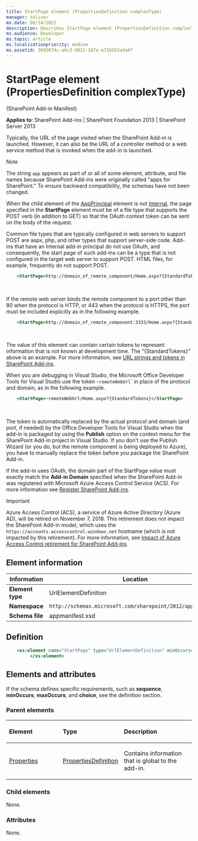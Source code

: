 ```yaml
---
title: StartPage element (PropertiesDefinition complexType)
manager: soliver
ms.date: 06/14/2022
description: Describes StartPage element (PropertiesDefinition complexType) and provides information on elements and attributes.
ms.audience: Developer
ms.topic: article
ms.localizationpriority: medium
ms.assetid: 3092674c-a6c3-9021-3d7e-e716562a4a4f
---
```


# StartPage element (PropertiesDefinition complexType)

(SharePoint Add-in Manifest)

**Applies to**: SharePoint Add-ins | SharePoint Foundation 2013 | SharePoint Server 2013

Typically, the URL of the page visited when the SharePoint Add-in is launched. However, it can also be the URL of a controller method or a web service method that is invoked when the add-in is launched.

> [!NOTE]
> The string `app` appears as part of or all of some element, attribute, and file names because SharePoint Add-ins were originally called "apps for SharePoint." To ensure backward compatibility, the schemas have not been changed.

When the child element of the [AppPrincipal](appprincipal-element-appdefinition-complextypesharepoint-add-in-manifest.md) element is not
[Internal](internal-element-appprincipaldefinition-complextypesharepoint-add-in-manifest.md), the page specified
in the **StartPage** element must be of a file type that supports the POST verb (in addition to GET) so that the OAuth context token can be sent on the body of the request.

Common file types that are typically configured in web servers to support POST are aspx, php, and other types that support server-side code. Add-ins that have an Internal add-in principal do not use OAuth, and consequently, the start page of such add-ins can be a type that is not configured in the target web server to support POST. HTML files, for example, frequently do not support POST.

```XML 
    <StartPage>http://domain_of_remote_component/Home.aspx?{StandardTokens}</StartPage>
```

<br/>

If the remote web server binds the remote component to a port other than 80 when the protocol is HTTP, or 443 when the protocol is HTTPS, the port must be included explicitly as in the following example.

```XML 
    <StartPage>http://domain_of_remote_component:3333/Home.aspx?{StandardTokens}</StartPage>
```

<br/>

The value of this element can contain certain tokens to represent information that is not known at development time. The "{StandardTokens}" above is an example. For more information, see [URL strings and tokens in SharePoint Add-ins](../sp-add-ins/url-strings-and-tokens-in-sharepoint-add-ins.md).

When you are debugging in Visual Studio, the Microsoft Office Developer Tools for Visual Studio use the token `~remoteWebUrl`</span>` in place of the protocol and domain, as in the following example.

```XML 
    <StartPage>~remoteWebUrl/Home.aspx?{StandardTokens}</StartPage>
```

<br/>

The token is automatically replaced by the actual protocol and domain (and port, if needed) by the Office Developer Tools for Visual Studio when the add-in is packaged by using the **Publish** option on the context menu for the SharePoint Add-in project in Visual Studio. If you don't use the Publish Wizard (or you do, but the remote component is being deployed to Azure), you have to manually replace the token before you package the SharePoint Add-in.

If the add-in uses OAuth, the domain part of the StartPage value must exactly match the **Add-in Domain** specified when the SharePoint Add-in was registered with Microsoft Azure Access Control Service (ACS). For more information see [Register SharePoint Add-ins](../sp-add-ins/register-sharepoint-add-ins.md).

> [!IMPORTANT]
> Azure Access Control (ACS), a service of Azure Active Directory (Azure AD), will be retired on November 7, 2018. This retirement does not impact the SharePoint Add-in model, which uses the `https://accounts.accesscontrol.windows.net` hostname (which is not impacted by this retirement). For more information, see [Impact of Azure Access Control retirement for SharePoint Add-ins](https://developer.microsoft.com/office/blogs/impact-of-azure-access-control-deprecation-for-sharepoint-add-ins).

## Element information

|Information|Location|
|---|---|
| **Element type**  | UrlElementDefinition |
| **Namespace**  | `http://schemas.microsoft.com/sharepoint/2012/app/manifest` |
| **Schema file**  | appmanifest.xsd |

## Definition

```XML 
    <xs:element name="StartPage" type="UrlElementDefinition" minOccurs="1" maxOccurs="1" >
         </xs:element>
```

## Elements and attributes

If the schema defines specific requirements, such as **sequence**, **minOccurs**, **maxOccurs**, and **choice**, see the definition section.

### Parent elements

<table>
<colgroup>
<col width="30%" />
<col width="30%" />
<col width="40%" />
</colgroup>
<thead>
<tr class="header">
<th align="left"><p>Element</p></th>
<th align="left"><p>Type</p></th>
<th align="left"><p>Description</p></th>
</tr>
</thead>
<tbody>
<tr class="odd">
<td align="left"><p><a href="properties-element-appdefinition-complextypesharepoint-add-in-manifest.md">Properties</a></p></td>
<td align="left"><p><a href="propertiesdefinition-complextype-sharepoint-add-in-manifest.md">PropertiesDefinition</a></p></td>
<td align="left"><p>Contains information that is global to the add-in.</p></td>
</tr>
</tbody>
</table>

### Child elements

None.

### Attributes

None.

<br/>

<br/>

